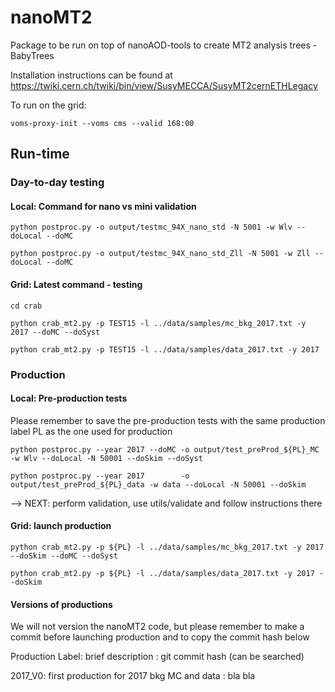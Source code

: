 # nanoMT2
Package to be run on top of nanoAOD-tools to create MT2 analysis trees - BabyTrees

Installation instructions can be found at
https://twiki.cern.ch/twiki/bin/view/SusyMECCA/SusyMT2cernETHLegacy

To run on the grid:
```
voms-proxy-init --voms cms --valid 168:00
```

## Run-time

### Day-to-day testing

#### Local: Command for nano vs mini validation
```
python postproc.py -o output/testmc_94X_nano_std -N 5001 -w Wlv --doLocal --doMC

python postproc.py -o output/testmc_94X_nano_std_Zll -N 5001 -w Zll --doLocal --doMC
```
#### Grid: Latest command - testing
```
cd crab

python crab_mt2.py -p TEST15 -l ../data/samples/mc_bkg_2017.txt -y 2017 --doMC --doSyst

python crab_mt2.py -p TEST15 -l ../data/samples/data_2017.txt -y 2017
```

### Production

#### Local: Pre-production tests
Please remember to save the pre-production tests with the same production label PL as the one used for production

```
python postproc.py --year 2017 --doMC -o output/test_preProd_${PL}_MC  -w Wlv --doLocal -N 50001 --doSkim --doSyst

python postproc.py --year 2017        -o output/test_preProd_${PL}_data -w data --doLocal -N 50001 --doSkim
``` 
--> NEXT: perform validation, use utils/validate and follow instructions there


#### Grid: launch production
```
python crab_mt2.py -p ${PL} -l ../data/samples/mc_bkg_2017.txt -y 2017 --doSkim --doMC --doSyst

python crab_mt2.py -p ${PL} -l ../data/samples/data_2017.txt -y 2017 --doSkim
```

#### Versions of productions
We will not version the nanoMT2 code, but please remember to make a commit before launching production and to copy the commit hash below

Production Label: brief description : git commit hash (can be searched)

2017_V0: first production for 2017 bkg MC and data : bla bla 



